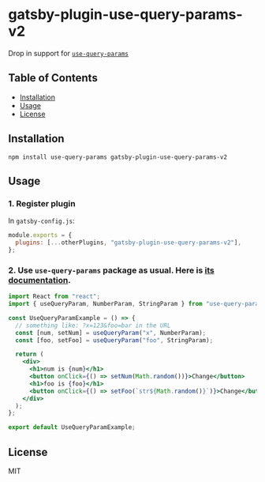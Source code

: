 # gatsby-plugin-use-query-params-v2

Drop in support for [`use-query-params`](https://www.npmjs.com/package/use-query-params)

## Table of Contents

<!-- START doctoc generated TOC please keep comment here to allow auto update -->
<!-- DON'T EDIT THIS SECTION, INSTEAD RE-RUN doctoc TO UPDATE -->

- [Installation](#installation)
- [Usage](#usage)
- [License](#license)

<!-- END doctoc generated TOC please keep comment here to allow auto update -->

## Installation

```
npm install use-query-params gatsby-plugin-use-query-params-v2
```

## Usage

### 1. Register plugin

In `gatsby-config.js`:

```js
module.exports = {
  plugins: [...otherPlugins, "gatsby-plugin-use-query-params-v2"],
};
```

### 2. Use `use-query-params` package as usual. Here is [its documentation](https://github.com/pbeshai/use-query-params).

```jsx
import React from "react";
import { useQueryParam, NumberParam, StringParam } from "use-query-params";

const UseQueryParamExample = () => {
  // something like: ?x=123&foo=bar in the URL
  const [num, setNum] = useQueryParam("x", NumberParam);
  const [foo, setFoo] = useQueryParam("foo", StringParam);

  return (
    <div>
      <h1>num is {num}</h1>
      <button onClick={() => setNum(Math.random())}>Change</button>
      <h1>foo is {foo}</h1>
      <button onClick={() => setFoo(`str${Math.random()}`)}>Change</button>
    </div>
  );
};

export default UseQueryParamExample;
```

## License

MIT
